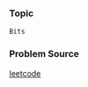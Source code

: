 ### Topic

    Bits

### Problem Source

[leetcode](https://leetcode.com/problems/binary-number-with-alternating-bits/description/)
